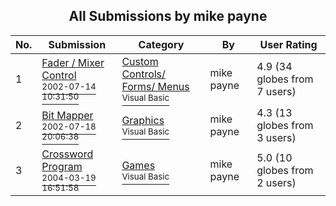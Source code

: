 ﻿<div align="center">

## All Submissions by mike payne

</div>

No.  | Submission | Category | By   | User Rating
---- | ---------- | -------- | ---- | -----------
1 | [Fader / Mixer Control<br /><sup>2002-07-14 10:31:50</sup>](https://github.com/Planet-Source-Code/mike-payne-fader-mixer-control__1-36865) | [Custom Controls/ Forms/  Menus<br /><sup>Visual Basic</sup>](../ByCategory/custom-controls-forms-menus__1-4.md) | mike payne | 4.9 (34 globes from 7 users)
2 | [Bit Mapper<br /><sup>2002-07-18 20:06:38</sup>](https://github.com/Planet-Source-Code/mike-payne-bit-mapper__1-37045) | [Graphics<br /><sup>Visual Basic</sup>](../ByCategory/graphics__1-46.md) | mike payne | 4.3 (13 globes from 3 users)
3 | [Crossword Program<br /><sup>2004-03-19 16:51:58</sup>](https://github.com/Planet-Source-Code/mike-payne-crossword-program__1-52500) | [Games<br /><sup>Visual Basic</sup>](../ByCategory/games__1-38.md) | mike payne | 5.0 (10 globes from 2 users)
